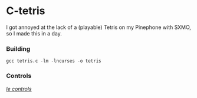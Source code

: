 # C-tetris
I got annoyed at the lack of a (playable) Tetris on my Pinephone with SXMO, so I made this in a day.

### Building
`gcc tetris.c -lm -lncurses -o tetris`

### Controls
[*le controls*](tetris.c#L302)
